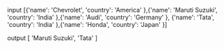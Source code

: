 input
[{'name': 'Chevrolet', 'country': 'America' },{'name': 'Maruti Suzuki', 'country': 'India' },{'name': 'Audi', 'country': 'Germany' }, {'name': 'Tata', 'country': 'India' },{'name': 'Honda', 'country': 'Japan' }]

output
[ 'Maruti Suzuki', 'Tata' ]
